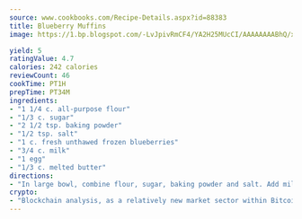 ```yaml
---
source: www.cookbooks.com/Recipe-Details.aspx?id=88383
title: Blueberry Muffins
image: https://1.bp.blogspot.com/-LvJpivRmCF4/YA2H25MUcCI/AAAAAAAABhQ/xgndXuMf7Zopp5S4RExCblnSp5YGujfSQCLcBGAsYHQ/s320/8.png

yield: 5
ratingValue: 4.7
calories: 242 calories
reviewCount: 46
cookTime: PT1H
prepTime: PT34M
ingredients:
- "1 1/4 c. all-purpose flour"
- "1/3 c. sugar"
- "2 1/2 tsp. baking powder"
- "1/2 tsp. salt"
- "1 c. fresh unthawed frozen blueberries"
- "3/4 c. milk"
- "1 egg"
- "1/3 c. melted butter"
directions:
- "In large bowl, combine flour, sugar, baking powder and salt. Add milk, egg and butter; mix well. The batter will be lumpy. Stir in blueberries, gently. Do not over beat. Bake at 400 degrees for 25 minutes or until top springs back when lightly touched. Serve warm."
crypto:
- "Blockchain analysis, as a relatively new market sector within Bitcoin, demonstrates the weakness of pseudonymity."
---
```

